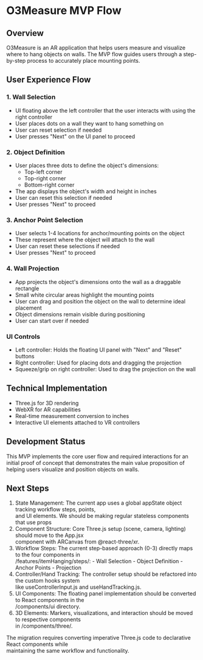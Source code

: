 # O3Measure MVP Flow

## Overview
O3Measure is an AR application that helps users measure and visualize where to hang objects on walls. The MVP flow guides users through a step-by-step process to accurately place mounting points.

## User Experience Flow

### 1. Wall Selection
- UI floating above the left controller that the user interacts with using the right controller
- User places dots on a wall they want to hang something on
- User can reset selection if needed
- User presses "Next" on the UI panel to proceed

### 2. Object Definition
- User places three dots to define the object's dimensions:
  - Top-left corner
  - Top-right corner
  - Bottom-right corner
- The app displays the object's width and height in inches
- User can reset this selection if needed
- User presses "Next" to proceed

### 3. Anchor Point Selection
- User selects 1-4 locations for anchor/mounting points on the object
- These represent where the object will attach to the wall
- User can reset these selections if needed
- User presses "Next" to proceed

### 4. Wall Projection
- App projects the object's dimensions onto the wall as a draggable rectangle
- Small white circular areas highlight the mounting points
- User can drag and position the object on the wall to determine ideal placement
- Object dimensions remain visible during positioning
- User can start over if needed

### UI Controls
- Left controller: Holds the floating UI panel with "Next" and "Reset" buttons
- Right controller: Used for placing dots and dragging the projection
- Squeeze/grip on right controller: Used to drag the projection on the wall

## Technical Implementation
- Three.js for 3D rendering
- WebXR for AR capabilities
- Real-time measurement conversion to inches
- Interactive UI elements attached to VR controllers

## Development Status
This MVP implements the core user flow and required interactions for an initial proof of concept that demonstrates the main value proposition of helping users visualize and position objects on walls.

## Next Steps
  1. State Management: The current app uses a global appState object tracking workflow steps, points,     
   and UI elements. We should be making regular stateless components that use props  
  2. Component Structure: Core Three.js setup (scene, camera, lighting) should move to the App.jsx        
  component with ARCanvas from @react-three/xr.
  3. Workflow Steps: The current step-based approach (0-3) directly maps to the four components in        
  /features/itemHanging/steps/:
    - Wall Selection
    - Object Definition
    - Anchor Points
    - Projection
  4. Controller/Hand Tracking: The controller setup should be refactored into the custom hooks system     
   like useControllerInput.js and useHandTracking.js.
  5. UI Components: The floating panel implementation should be converted to React components in the      
  /components/ui directory.
  6. 3D Elements: Markers, visualizations, and interaction should be moved to respective components       
  in /components/three/.

  The migration requires converting imperative Three.js code to declarative React components while        
  maintaining the same workflow and functionality.